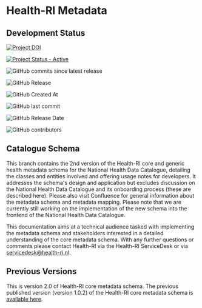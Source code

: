 # Health-RI Metadata
## Development Status
[![Project DOI](https://zenodo.org/badge/DOI/10.5281/zenodo.15395604.svg)](https://doi.org/10.5281/zenodo.15395604)

[![Project Status - Active](https://www.repostatus.org/badges/latest/active.svg)](https://www.repostatus.org/#active)

![GitHub commits since latest release](https://img.shields.io/github/commits-since/Health-RI/health-ri-metadata/latest)

![GitHub Release](https://img.shields.io/github/v/release/Health-RI/health-ri-metadata)

![GitHub Created At](https://img.shields.io/github/created-at/Health-RI/health-ri-metadata)

![GitHub last commit](https://img.shields.io/github/last-commit/Health-RI/health-ri-metadata)

![GitHub Release Date](https://img.shields.io/github/release-date/Health-RI/health-ri-metadata)

![GitHub contributors](https://img.shields.io/github/contributors/Health-RI/health-ri-metadata)

##  Catalogue Schema
This branch contains the 2nd version of the Health-RI core and generic health metadata schema for the National Health Data Catalogue, detailing the classes and entities involved and offering usage notes for developers. It addresses the schema's design and application but excludes discussion on the National Health Data Catalogue and its onboarding process (these are described here). Please also visit Confluence for general information about the metadata schema and metadata mapping. Please note that we are currently still working on the implementation of the new schema into the frontend of the National Health Data Catalogue.

This documentation aims at a technical audience tasked with implementing the metadata schema and stakeholders interested in a detailed understanding of the core metadata schema. With any further questions or comments please contact Health-RI via the Health-RI ServiceDesk or via servicedesk@health-ri.nl.

## Previous Versions
This is version 2.0 of Health-RI core metadata schema. The previous published version (version 1.0.2) of the Health-RI core metadata schema is [available here](https://github.com/Health-RI/health-ri-metadata/releases/tag/v1.0.2).

